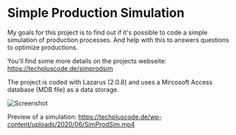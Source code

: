 Simple Production Simulation
============================
My goals for this project is to find out if it's possible to code a simple simulation of production processes.
And help with this to answers questions to optimize productions.

You'll find some more details on the projects webseite:
https://techpluscode.de/simprodsim


The project is coded with Lazarus (2.0.8) and uses a Mircosoft Access database (MDB file) as a data storage.

![Screenshot](https://i1.wp.com/techpluscode.de/wp-content/uploads/2020/06/sim-simprodsim-anwendung.jpg)

Preview of a simulation:
https://techpluscode.de/wp-content/uploads/2020/06/SimProdSim.mp4
